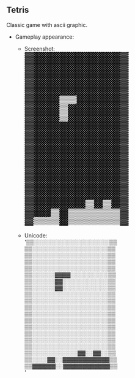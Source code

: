 ## Tetris
Classic game with ascii graphic.

- Gameplay appearance:<br>
    - Screenshot:<br>
    <img src="./materials/images/gameplay_appearance.jpg" alt="part2_1" width="272"/><br>

    - Unicode:<br>
    '▒▒░░░░░░░░░░░░░░░░░░░░▒▒<br>
    ▒▒░░░░░░░░░░░░░░░░░░░░▒▒<br>
    ▒▒░░░░░░░░░░░░░░░░░░░░▒▒<br>
    ▒▒░░░░░░░░░░░░░░░░░░░░▒▒<br>
    ▒▒░░░░░░░░░░░░░░░░░░░░▒▒<br>
    ▒▒░░░░░░▓▓▓▓░░░░░░░░░░▒▒<br>
    ▒▒░░░░░░▓▓░░░░░░░░░░░░▒▒<br>
    ▒▒░░░░░░▓▓░░░░░░░░░░░░▒▒<br>
    ▒▒░░░░░░░░░░░░░░░░░░░░▒▒<br>
    ▒▒░░░░░░░░░░░░░░░░░░░░▒▒<br>
    ▒▒░░░░░░░░░░░░░░░░░░░░▒▒<br>
    ▒▒░░░░░░░░░░░░░░░░░░░░▒▒<br>
    ▒▒░░░░░░░░░░░░░░░░░░░░▒▒<br>
    ▒▒░░░░░░░░░░░░░░░░░░░░▒▒<br>
    ▒▒░░░░░░░░░░░░░░░░░░░░▒▒<br>
    ▒▒░░░░░░░░░░░░░░░░░░░░▒▒<br>
    ▒▒░░░░░░░░░░░░░░░░░░░░▒▒<br>
    ▒▒░░░░░░░░░░░░▓▓░░▓▓░░▒▒<br>
    ▒▒░░░░▓▓░░▓▓▓▓▓▓▓▓▓▓▓▓▒▒<br>
    ▒▒▓▓▓▓▓▓░░▓▓▓▓▓▓▓▓▓▓▓▓▒▒<br>'